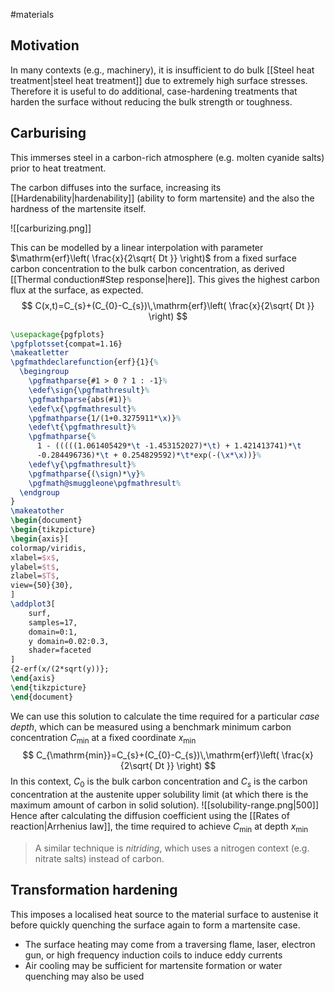 #materials 
## Motivation
In many contexts (e.g., machinery), it is insufficient to do bulk [[Steel heat treatment|steel heat treatment]] due to extremely high surface stresses. Therefore it is useful to do additional, case-hardening treatments that harden the surface without reducing the bulk strength or toughness.

## Carburising
This immerses steel in a carbon-rich atmosphere (e.g. molten cyanide salts) prior to heat treatment.

The carbon diffuses into the surface, increasing its [[Hardenability|hardenability]] (ability to form martensite) and the also the hardness of the martensite itself.

![[carburizing.png]]

This can be modelled by a linear interpolation with parameter $\mathrm{erf}\left( \frac{x}{2\sqrt{ Dt }} \right)$ from a fixed surface carbon concentration to the bulk carbon concentration, as derived [[Thermal conduction#Step response|here]]. This gives the highest carbon flux at the surface, as expected.
$$
C(x,t)=C_{s}+(C_{0}-C_{s})\,\mathrm{erf}\left( \frac{x}{2\sqrt{ Dt }} \right)
$$
```tikz
\usepackage{pgfplots}
\pgfplotsset{compat=1.16}
\makeatletter
\pgfmathdeclarefunction{erf}{1}{%
  \begingroup
    \pgfmathparse{#1 > 0 ? 1 : -1}%
    \edef\sign{\pgfmathresult}%
    \pgfmathparse{abs(#1)}%
    \edef\x{\pgfmathresult}%
    \pgfmathparse{1/(1+0.3275911*\x)}%
    \edef\t{\pgfmathresult}%
    \pgfmathparse{%
      1 - (((((1.061405429*\t -1.453152027)*\t) + 1.421413741)*\t 
      -0.284496736)*\t + 0.254829592)*\t*exp(-(\x*\x))}%
    \edef\y{\pgfmathresult}%
    \pgfmathparse{(\sign)*\y}%
    \pgfmath@smuggleone\pgfmathresult%
  \endgroup
}
\makeatother
\begin{document}
\begin{tikzpicture}
\begin{axis}[
colormap/viridis,
xlabel=$x$,
ylabel=$t$,
zlabel=$T$,
view={50}{30},
]
\addplot3[
	surf,
	samples=17,
	domain=0:1,
	y domain=0.02:0.3,
	shader=faceted
]
{2-erf(x/(2*sqrt(y))};
\end{axis}
\end{tikzpicture}
\end{document}
```

We can use this solution to calculate the time required for a particular *case depth*, which can be measured using a benchmark minimum carbon concentration $C_{\mathrm{min}}$  at a fixed coordinate $x_{\mathrm{min}}$$$
C_{\mathrm{min}}=C_{s}+(C_{0}-C_{s})\,\mathrm{erf}\left( \frac{x}{2\sqrt{ Dt }} \right)
$$In this context, $C_{0}$ is the bulk carbon concentration and $C_{s}$ is the carbon concentration at the austenite upper solubility limit (at which there is the maximum amount of carbon in solid solution).
![[solubility-range.png|500]]
Hence after calculating the diffusion coefficient using the [[Rates of reaction|Arrhenius law]], the time required to achieve $C_{\mathrm{min}}$ at depth $x_{\mathrm{min}}$

>A similar technique is *nitriding*, which uses a nitrogen context (e.g. nitrate salts) instead of carbon.

## Transformation hardening
This imposes a localised heat source to the material surface to austenise it before quickly quenching the surface again to form a martensite case.

- The surface heating may come from a traversing flame, laser, electron gun, or high frequency induction coils to induce eddy currents
- Air cooling may be sufficient for martensite formation or water quenching may also be used